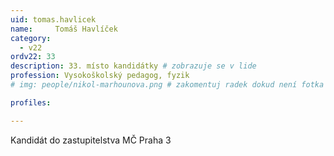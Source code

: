```yaml
---
uid: tomas.havlicek
name:     Tomáš Havlíček
category:
  - v22
ordv22: 33
description: 33. místo kandidátky # zobrazuje se v lide
profession: Vysokoškolský pedagog, fyzik
# img: people/nikol-marhounova.png # zakomentuj radek dokud není fotka

profiles:

---
```

Kandidát do zastupitelstva MČ Praha 3
